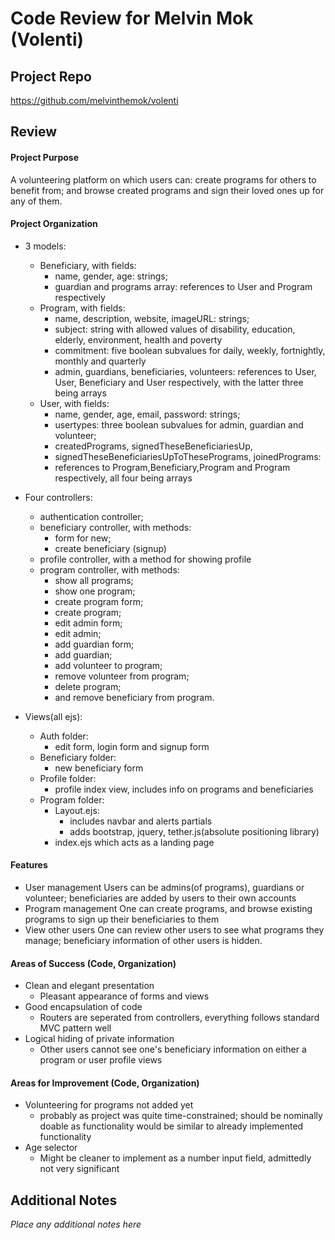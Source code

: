# Code Review for Melvin Mok (Volenti)

## Project Repo

https://github.com/melvinthemok/volenti

## Review

#### Project Purpose

A volunteering platform on which users can:
    create programs for others to benefit from; and
    browse created programs and sign their loved ones up for any of them.

#### Project Organization

* 3 models:
    * Beneficiary, with fields: 
        * name, gender, age: strings; 
        * guardian and programs array: references to User and Program respectively
    * Program, with fields:
        * name, description, website, imageURL: strings;
        * subject: string with allowed values of disability, education, elderly, environment, health and poverty
        * commitment: five boolean subvalues for daily, weekly, fortnightly, monthly and quarterly
        * admin, guardians, beneficiaries, volunteers: references to User, User, Beneficiary and User respectively, with the latter    three being arrays
    * User, with fields:
        * name, gender, age, email, password: strings;
        * usertypes: three boolean subvalues for admin, guardian and volunteer;
        * createdPrograms, signedTheseBeneficiariesUp,
        * signedTheseBeneficiariesUpToThesePrograms, joinedPrograms:
        * references to Program,Beneficiary,Program and Program respectively, all four being arrays

* Four controllers: 
    * authentication controller;
    * beneficiary controller, with methods:
        * form for new;
        * create beneficiary (signup)
    * profile controller, with a method for showing profile
    * program controller, with methods:
        * show all programs;
        * show one program;
        * create program form;
        * create program;
        * edit admin form;
        * edit admin;
        * add guardian form;
        * add guardian;
        * add volunteer to program;
        * remove volunteer from program;
        * delete program;
        * and remove beneficiary from program.
* Views(all ejs):
    * Auth folder: 
        * edit form, login form and signup form
    * Beneficiary folder: 
        * new beneficiary form
    * Profile folder:
        * profile index view, includes info on programs and beneficiaries
    * Program folder:
        * Layout.ejs: 
            * includes navbar and alerts partials
            * adds bootstrap, jquery, tether.js(absolute positioning library)
        * index.ejs which acts as a landing page


#### Features

* User management
    Users can be admins(of programs), guardians or volunteer; beneficiaries are added by users to their own accounts
* Program management
    One can create programs, and browse existing programs to sign up their beneficiaries to them
* View other users
    One can review other users to see what programs they manage; beneficiary information of other users is hidden.
     

#### Areas of Success (Code, Organization)

* Clean and elegant presentation
  * Pleasant appearance of forms and views
* Good encapsulation of code
  * Routers are seperated from controllers, everything follows standard MVC pattern well
* Logical hiding of private information
  * Other users cannot see one's beneficiary information on either a program or user profile views

#### Areas for Improvement (Code, Organization)

* Volunteering for programs not added yet
  * probably as project was quite time-constrained; should be nominally doable as functionality would be similar to already implemented functionality 
* Age selector
  * Might be cleaner to implement as a number input field, admittedly not very significant

## Additional Notes

_Place any additional notes here_
